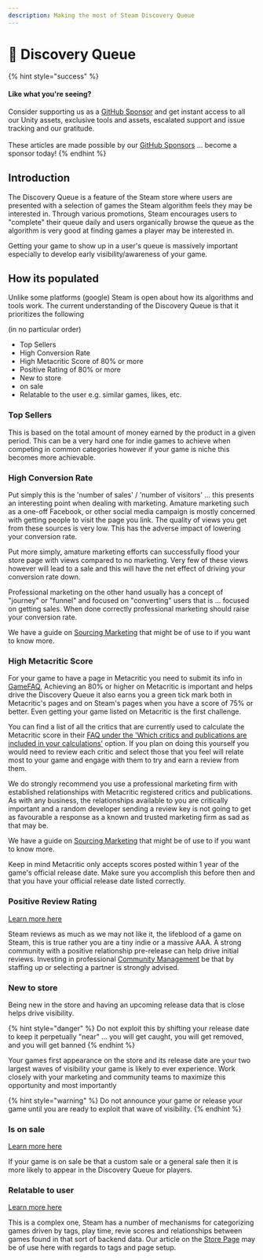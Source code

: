 ```yaml
---
description: Making the most of Steam Discovery Queue
---
```


# 🔎 Discovery Queue

{% hint style="success" %}
#### Like what you're seeing?

Consider supporting us as a [GitHub Sponsor](../../become-a-sponsor/) and get instant access to all our Unity assets, exclusive tools and assets, escalated support and issue tracking and our gratitude.\
\
These articles are made possible by our [GitHub Sponsors](https://github.com/sponsors/heathen-engineering) ... become a sponsor today!
{% endhint %}

## Introduction

The Discovery Queue is a feature of the Steam store where users are presented with a selection of games the Steam algorithm feels they may be interested in. Through various promotions, Steam encourages users to "complete" their queue daily and users organically browse the queue as the algorithm is very good at finding games a player may be interested in.

Getting your game to show up in a user's queue is massively important especially to develop early visibility/awareness of your game.

## How its populated

Unlike some platforms (google) Steam is open about how its algorithms and tools work. The current understanding of the Discovery Queue is that it prioritizes the following&#x20;

(in no particular order)

* Top Sellers
* High Conversion Rate
* High Metacritic Score of 80% or more
* Positive Rating of 80% or more
* New to store
* on sale
* Relatable to the user e.g. similar games, likes, etc.

### Top Sellers

This is based on the total amount of money earned by the product in a given period. This can be a very hard one for indie games to achieve when competing in common categories however if your game is niche this becomes more achievable.

### High Conversion Rate

Put simply this is the 'number of sales' / 'number of visitors' ... this presents an interesting point when dealing with marketing. Amature marketing such as a one-off Facebook, or other social media campaign is mostly concerned with getting people to visit the page you link. The quality of views you get from these sources is very low. This has the adverse impact of lowering your conversion rate.

Put more simply, amature marketing efforts can successfully flood your store page with views compared to no marketing. Very few of these views however will lead to a sale and this will have the net effect of driving your conversion rate down.

Professional marketing on the other hand usually has a concept of "journey" or "funnel" and focused on "converting" users that is ... focused on getting sales. When done correctly professional marketing should raise your conversion rate.&#x20;

We have a guide on [Sourcing Marketing](../sourcing-resources/marketing.md) that might be of use to if you want to know more.

### High Metacritic Score

For your game to have a page in Metacritic you need to submit its info in [GameFAQ](https://www.gamefaqs.com/contribute/submit\_data), Achieving an 80% or higher on Metacritic is important and helps drive the Discovery Queue it also earns you a green tick mark both in Metacritic's pages and on Steam's pages when you have a score of 75% or better. Even getting your game listed on Metacritic is the first challenge.

You can find a list of all the critics that are currently used to calculate the Metacritic score in their [FAQ under the 'Which critics and publications are included in your calculations'](https://www.metacritic.com/faq#item20) option. If you plan on doing this yourself you would need to review each critic and select those that you feel will relate most to your game and engage with them to try and earn a review from them.

We do strongly recommend you use a professional marketing firm with established relationships with Metacritic registered critics and publications. As with any business, the relationships available to you are critically important and a random developer sending a review key is not going to get as favourable a response as a known and trusted marketing firm as sad as that may be.

We have a guide on [Sourcing Marketing](../sourcing-resources/marketing.md) that might be of use to if you want to know more.

Keep in mind Metacritic only accepts scores posted within 1 year of the game's official release date. Make sure you accomplish this before then and that you have your official release date listed correctly.&#x20;

### Positive Review Rating

[Learn more here](reviews.md)

Steam reviews as much as we may not like it, the lifeblood of a game on Steam, this is true rather you are a tiny indie or a massive AAA. A strong community with a positive relationship pre-release can help drive initial reviews. Investing in professional [Community Management](../community/) be that by staffing up or selecting a partner is strongly advised.

### New to store

Being new in the store and having an upcoming release data that is close helps drive visibility.&#x20;

{% hint style="danger" %}
Do not exploit this by shifting your release date to keep it perpetually "near" ... you will get caught, you will get removed, and you will get banned
{% endhint %}

Your games first appearance on the store and its release date are your two largest waves of visibility your game is likely to ever experience. Work closely with your marketing and community teams to maximize this opportunity and most importantly&#x20;

{% hint style="warning" %}
Do not announce your game or release your game until you are ready to exploit that wave of visibility.
{% endhint %}

### Is on sale

[Learn more here](sales.md)

If your game is on sale be that a custom sale or a general sale then it is more likely to appear in the Discovery Queue for players.&#x20;

### Relatable to user

[Learn more here](store-page.md)

This is a complex one, Steam has a number of mechanisms for categorizing games driven by tags, play time, revie scores and relationships between games found in that sort of backend data. Our article on the [Store Page](store-page.md) may be of use here with regards to tags and page setup.
